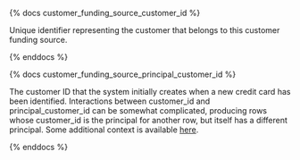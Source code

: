 {% docs customer_funding_source_customer_id %}

Unique identifier representing the customer that belongs to this customer funding source.

{% enddocs %}

{% docs customer_funding_source_principal_customer_id %}

The customer ID that the system initially creates when a new credit card has been identified.
Interactions between customer_id and principal_customer_id can be somewhat complicated, producing
rows whose customer_id is the principal for another row, but itself has a different principal. Some
additional context is available
[here](https://github.com/cal-itp/data-infra/pull/3070#issue-1975056371).

{% enddocs %}
